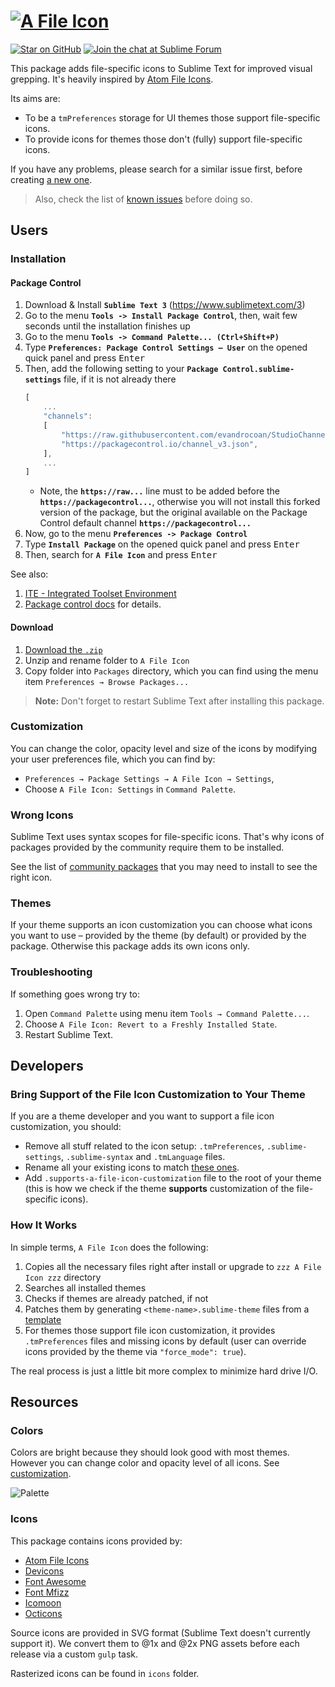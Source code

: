 # [![A File Icon][img-logo]][downloads]

[![Star on GitHub][img-stars]][stars]
[![Join the chat at Sublime Forum][img-forum]][forum]

This package adds file-specific icons to Sublime Text for improved visual grepping. It's heavily inspired by [Atom File Icons](https://github.com/file-icons/atom).

Its aims are:

* To be a `tmPreferences` storage for UI themes those support file-specific icons.
* To provide icons for themes those don't (fully) support file-specific icons.

If you have any problems, please search for a similar issue first, before creating [a new one][new-issue].

> Also, check the list of [known issues][known-issues] before doing so.

## Users

### Installation

#### Package Control

1. Download & Install **`Sublime Text 3`** (https://www.sublimetext.com/3)
1. Go to the menu **`Tools -> Install Package Control`**, then,
   wait few seconds until the installation finishes up
1. Go to the menu **`Tools -> Command Palette...
   (Ctrl+Shift+P)`**
1. Type **`Preferences:
   Package Control Settings – User`** on the opened quick panel and press <kbd>Enter</kbd>
1. Then,
   add the following setting to your **`Package Control.sublime-settings`** file, if it is not already there
   ```js
   [
       ...
       "channels":
       [
           "https://raw.githubusercontent.com/evandrocoan/StudioChannel/master/channel.json",
           "https://packagecontrol.io/channel_v3.json",
       ],
       ...
   ]
   ```
   * Note,
     the **`https://raw...`** line must to be added before the **`https://packagecontrol...`**,
     otherwise you will not install this forked version of the package,
     but the original available on the Package Control default channel **`https://packagecontrol...`**
1. Now,
   go to the menu **`Preferences -> Package Control`**
1. Type **`Install Package`** on the opened quick panel and press <kbd>Enter</kbd>
1. Then,
search for **`A File Icon`** and press <kbd>Enter</kbd>

See also:
1. [ITE - Integrated Toolset Environment](https://github.com/evandrocoan/ITE)
1. [Package control docs](https://packagecontrol.io/docs/usage) for details.


#### Download

1. [Download the `.zip`][release]
2. Unzip and rename folder to `A File Icon`
3. Copy folder into `Packages` directory, which you can find using the menu item `Preferences → Browse Packages...`

> **Note:** Don't forget to restart Sublime Text after installing this package.

### Customization

You can change the color, opacity level and size of the icons by modifying your user preferences file, which you can find by:

* `Preferences → Package Settings → A File Icon → Settings`,
* Choose `A File Icon: Settings` in `Command Palette`.

### Wrong Icons

Sublime Text uses syntax scopes for file-specific icons. That's why icons of packages provided by the community require them to be installed.

See the list of [community packages][packages] that you may need to install to see the right icon.

### Themes

If your theme supports an icon customization you can choose what icons you want to use – provided by the theme (by default) or provided by the package. Otherwise this package adds its own icons only.

### Troubleshooting

If something goes wrong try to:

1. Open `Command Palette` using menu item `Tools → Command Palette...`.
2. Choose `A File Icon: Revert to a Freshly Installed State`.
3. Restart Sublime Text.

## Developers

### Bring Support of the File Icon Customization to Your Theme

If you are a theme developer and you want to support a file icon customization, you should:

* Remove all stuff related to the icon setup: `.tmPreferences`, `.sublime-settings`, `.sublime-syntax` and `.tmLanguage` files.
* Rename all your existing icons to match [these ones][icons].
* Add `.supports-a-file-icon-customization` file to the root of your theme (this is how we check if the theme **supports** customization of the file-specific icons).

### How It Works

In simple terms, `A File Icon` does the following:

1. Copies all the necessary files right after install or upgrade to `zzz A File Icon zzz` directory
2. Searches all installed themes
3. Checks if themes are already patched, if not
4. Patches them by generating `<theme-name>.sublime-theme` files from a [template][template]
5. For themes those support file icon customization, it provides `.tmPreferences` files and missing icons by default (user can override icons provided by the theme via `"force_mode": true`).

The real process is just a little bit more complex to minimize hard drive I/O.

## Resources

### Colors

Colors are bright because they should look good with most themes. However you can change color and opacity level of all icons. See [customization][customization].

![Palette][img-palette]

### Icons

This package contains icons provided by:

- [Atom File Icons](https://github.com/file-icons/atom)
- [Devicons](http://vorillaz.github.io/devicons/#/main)
- [Font Awesome](http://fontawesome.io/)
- [Font Mfizz](http://fizzed.com/oss/font-mfizz)
- [Icomoon](https://icomoon.io/)
- [Octicons](https://octicons.github.com/)

Source icons are provided in SVG format (Sublime Text doesn't currently support it). We convert them to @1x and @2x PNG assets before each release via a custom `gulp` task.

Rasterized icons can be found in `icons` folder.

<!-- Misc -->

[customization]: https://github.com/evandroforks/AFileIcon#customization
[downloads]: https://packagecontrol.io/packages/A%20File%20Icon 'A File Icon @ Package Control'
[forum]: https://forum.sublimetext.com/t/a-file-icon-sublime-file-specific-icons-for-improved-visual-grepping/25874
[icons]: https://github.com/evandroforks/AFileIcon/tree/develop/icons/multi
[known-issues]: https://github.com/evandroforks/AFileIcon/labels/known%20issue
[new-issue]: https://github.com/evandroforks/AFileIcon/issues/new
[packages]: https://github.com/evandroforks/AFileIcon/blob/develop/PACKAGES.md
[release]: https://github.com/evandroforks/AFileIcon/releases
[stars]: https://github.com/evandroforks/AFileIcon/stargazers
[template]: https://github.com/evandroforks/AFileIcon/blob/develop/common/templates/theme.py
[issues]: https://github.com/evandroforks/AFileIcon/issues

<!-- Assets -->

[img-forum]: media/reply-on-forum.svg
[img-getting-started]: media/getting-started.jpg
[img-logo]: media/logo.png
[img-palette]: media/palette.png
[img-stars]: media/star-on-github.svg
